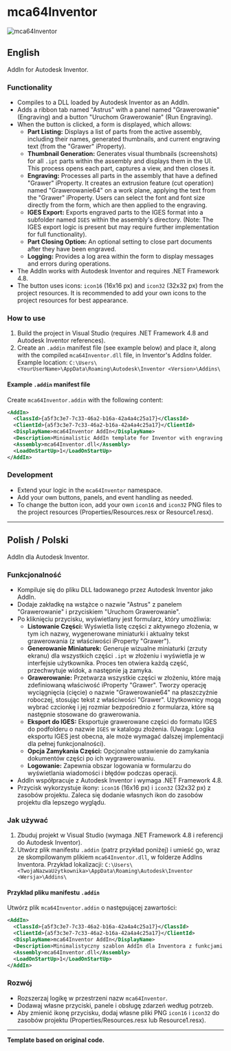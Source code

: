 # mca64Inventor

![mca64Inventor](https://github.com/user-attachments/assets/d9cf2800-d9fb-4cc3-8b25-092c38701fec)

## English

AddIn for Autodesk Inventor.

### Functionality
- Compiles to a DLL loaded by Autodesk Inventor as an AddIn.
- Adds a ribbon tab named "Astrus" with a panel named "Grawerowanie" (Engraving) and a button "Uruchom Grawerowanie" (Run Engraving).
- When the button is clicked, a form is displayed, which allows:
  - **Part Listing:** Displays a list of parts from the active assembly, including their names, generated thumbnails, and current engraving text (from the "Grawer" iProperty).
  - **Thumbnail Generation:** Generates visual thumbnails (screenshots) for all `.ipt` parts within the assembly and displays them in the UI. This process opens each part, captures a view, and then closes it.
  - **Engraving:** Processes all parts in the assembly that have a defined "Grawer" iProperty. It creates an extrusion feature (cut operation) named "Grawerowanie64" on a work plane, applying the text from the "Grawer" iProperty. Users can select the font and font size directly from the form, which are then applied to the engraving.
  - **IGES Export:** Exports engraved parts to the IGES format into a subfolder named `IGES` within the assembly's directory. (Note: The IGES export logic is present but may require further implementation for full functionality).
  - **Part Closing Option:** An optional setting to close part documents after they have been engraved.
  - **Logging:** Provides a log area within the form to display messages and errors during operations.
- The AddIn works with Autodesk Inventor and requires .NET Framework 4.8.
- The button uses icons: `icon16` (16x16 px) and `icon32` (32x32 px) from the project resources. It is recommended to add your own icons to the project resources for best appearance.

### How to use
1.  Build the project in Visual Studio (requires .NET Framework 4.8 and Autodesk Inventor references).
2.  Create an `.addin` manifest file (see example below) and place it, along with the compiled `mca64Inventor.dll` file, in Inventor's AddIns folder.
    Example location: `C:\Users\<YourUserName>\AppData\Roaming\Autodesk\Inventor <Version>\Addins\`

#### Example `.addin` manifest file
Create `mca64Inventor.addin` with the following content:
```xml
<AddIn>
  <ClassId>{a5f3c3e7-7c33-46a2-b16a-42a4a4c25a17}</ClassId>
  <ClientId>{a5f3c3e7-7c33-46a2-b16a-42a4a4c25a17}</ClientId>
  <DisplayName>mca64Inventor AddIn</DisplayName>
  <Description>Minimalistic AddIn template for Inventor with engraving and thumbnail generation features.</Description>
  <Assembly>mca64Inventor.dll</Assembly>
  <LoadOnStartUp>1</LoadOnStartUp>
</AddIn>
```

### Development
- Extend your logic in the `mca64Inventor` namespace.
- Add your own buttons, panels, and event handling as needed.
- To change the button icon, add your own `icon16` and `icon32` PNG files to the project resources (Properties/Resources.resx or Resource1.resx).

---

## Polish / Polski

AddIn dla Autodesk Inventor.

### Funkcjonalność
- Kompiluje się do pliku DLL ładowanego przez Autodesk Inventor jako AddIn.
- Dodaje zakładkę na wstążce o nazwie "Astrus" z panelem "Grawerowanie" i przyciskiem "Uruchom Grawerowanie".
- Po kliknięciu przycisku, wyświetlany jest formularz, który umożliwia:
  - **Listowanie Części:** Wyświetla listę części z aktywnego złożenia, w tym ich nazwy, wygenerowane miniaturki i aktualny tekst grawerowania (z właściwości iProperty "Grawer").
  - **Generowanie Miniaturek:** Generuje wizualne miniaturki (zrzuty ekranu) dla wszystkich części `.ipt` w złożeniu i wyświetla je w interfejsie użytkownika. Proces ten otwiera każdą część, przechwytuje widok, a następnie ją zamyka.
  - **Grawerowanie:** Przetwarza wszystkie części w złożeniu, które mają zdefiniowaną właściwość iProperty "Grawer". Tworzy operację wyciągnięcia (cięcie) o nazwie "Grawerowanie64" na płaszczyźnie roboczej, stosując tekst z właściwości "Grawer". Użytkownicy mogą wybrać czcionkę i jej rozmiar bezpośrednio z formularza, które są następnie stosowane do grawerowania.
  - **Eksport do IGES:** Eksportuje grawerowane części do formatu IGES do podfolderu o nazwie `IGES` w katalogu złożenia. (Uwaga: Logika eksportu IGES jest obecna, ale może wymagać dalszej implementacji dla pełnej funkcjonalności).
  - **Opcja Zamykania Części:** Opcjonalne ustawienie do zamykania dokumentów części po ich wygrawerowaniu.
  - **Logowanie:** Zapewnia obszar logowania w formularzu do wyświetlania wiadomości i błędów podczas operacji.
- AddIn współpracuje z Autodesk Inventor i wymaga .NET Framework 4.8.
- Przycisk wykorzystuje ikony: `icon16` (16x16 px) i `icon32` (32x32 px) z zasobów projektu. Zaleca się dodanie własnych ikon do zasobów projektu dla lepszego wyglądu.

### Jak używać
1.  Zbuduj projekt w Visual Studio (wymaga .NET Framework 4.8 i referencji do Autodesk Inventor).
2.  Utwórz plik manifestu `.addin` (patrz przykład poniżej) i umieść go, wraz ze skompilowanym plikiem `mca64Inventor.dll`, w folderze AddIns Inventora.
    Przykład lokalizacji: `C:\Users\<TwojaNazwaUżytkownika>\AppData\Roaming\Autodesk\Inventor <Wersja>\Addins\`

#### Przykład pliku manifestu `.addin`
Utwórz plik `mca64Inventor.addin` o następującej zawartości:
```xml
<AddIn>
  <ClassId>{a5f3c3e7-7c33-46a2-b16a-42a4a4c25a17}</ClassId>
  <ClientId>{a5f3c3e7-7c33-46a2-b16a-42a4a4c25a17}</ClientId>
  <DisplayName>mca64Inventor AddIn</DisplayName>
  <Description>Minimalistyczny szablon AddIn dla Inventora z funkcjami grawerowania i generowania miniaturek.</Description>
  <Assembly>mca64Inventor.dll</Assembly>
  <LoadOnStartUp>1</LoadOnStartUp>
</AddIn>
```

### Rozwój
- Rozszerzaj logikę w przestrzeni nazw `mca64Inventor`.
- Dodawaj własne przyciski, panele i obsługę zdarzeń według potrzeb.
- Aby zmienić ikonę przycisku, dodaj własne pliki PNG `icon16` i `icon32` do zasobów projektu (Properties/Resources.resx lub Resource1.resx).

---

**Template based on original code.**

```